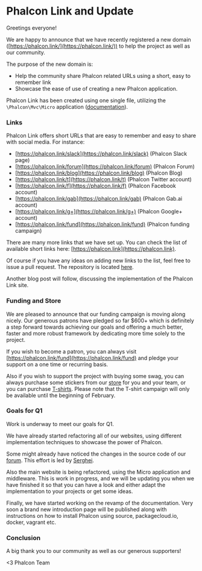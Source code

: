 Phalcon Link and Update
=======================

Greetings everyone!

We are happy to announce that we have recently registered a new domain ([https://phalcon.link/](https://phalcon.link/)) to help the project as well as our community.

The purpose of the new domain is:
* Help the community share Phalcon related URLs using a short, easy to remember link
* Showcase the ease of use of creating a new Phalcon application.

Phalcon Link has been created using one single file, utilizing the `\Phalcon\Mvc\Micro` application ([documentation](https://docs.phalconphp.com/en/latest/reference/micro.html)).

### Links

Phalcon Link offers short URLs that are easy to remember and easy to share with social media. For instance:
* [https://phalcon.link/slack](https://phalcon.link/slack) (Phalcon Slack page)
* [https://phalcon.link/forum](https://phalcon.link/forum) (Phalcon Forum)
* [https://phalcon.link/blog](https://phalcon.link/blog) (Phalcon Blog)
* [https://phalcon.link/t](https://phalcon.link/t) (Phalcon Twitter account)
* [https://phalcon.link/f](https://phalcon.link/f) (Phalcon Facebook account)
* [https://phalcon.link/gab](https://phalcon.link/gab) (Phalcon Gab.ai account)
* [https://phalcon.link/g+](https://phalcon.link/g+) (Phalcon Google+ account)
* [https://phalcon.link/fund](https://phalcon.link/fund) (Phalcon funding campaign)

There are many more links that we have set up. You can check the list of available short links here: [https://phalcon.link](https://phalcon.link).

Of course if you have any ideas on adding new links to the list, feel free to issue a pull request. The repository is located [here](https://github.com/niden/link). 

Another blog post will follow, discussing the implementation of the Phalcon Link site.

### Funding and Store

We are pleased to announce that our funding campaign is moving along nicely. Our generous patrons have pledged so far $600+ which is definitely a step forward towards achieving our goals and offering a much better, faster and more robust framework by dedicating more time solely to the project.

If you wish to become a patron, you can always visit [https://phalcon.link/fund](https://phalcon.link/fund) and pledge your support on a one time or recurring basis. 

Also if you wish to support the project with buying some swag, you can always purchase some stickers from our [store](https://store.phalconphp.com) for you and your team, or you can purchase [T-shirts]([https://phalcon.link/store). Please note that the T-shirt campaign will only be available until the beginning of February. 

### Goals for Q1

Work is underway to meet our goals for Q1. 

We have already started refactoring all of our websites, using different implementation techniques to showcase the power of Phalcon.

Some might already have noticed the changes in the source code of our [forum](https://phalcon.link). This effort is led by [Serghei](https://phalcon.link/team).

Also the main website is being refactored, using the Micro application and middleware. This is work in progress, and we will be updating you when we have finished it so that you can have a look and either adapt the implementation to your projects or get some ideas.

Finally, we have started working on the revamp of the documentation. Very soon a brand new introduction page will be published along with instructions on how to install Phalcon using source, packagecloud.io, docker, vagrant etc.
				
### Conclusion

A big thank you to our community as well as our generous supporters!


<3 Phalcon Team
